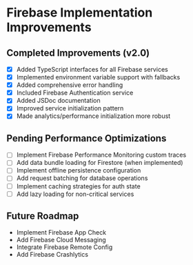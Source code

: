 # Firebase Implementation Improvements

## Completed Improvements (v2.0)
- [x] Added TypeScript interfaces for all Firebase services
- [x] Implemented environment variable support with fallbacks
- [x] Added comprehensive error handling
- [x] Included Firebase Authentication service
- [x] Added JSDoc documentation
- [x] Improved service initialization pattern
- [x] Made analytics/performance initialization more robust

## Pending Performance Optimizations
- [ ] Implement Firebase Performance Monitoring custom traces
- [ ] Add data bundle loading for Firestore (when implemented)
- [ ] Implement offline persistence configuration
- [ ] Add request batching for database operations
- [ ] Implement caching strategies for auth state
- [ ] Add lazy loading for non-critical services

## Future Roadmap
- Implement Firebase App Check
- Add Firebase Cloud Messaging
- Integrate Firebase Remote Config
- Add Firebase Crashlytics
